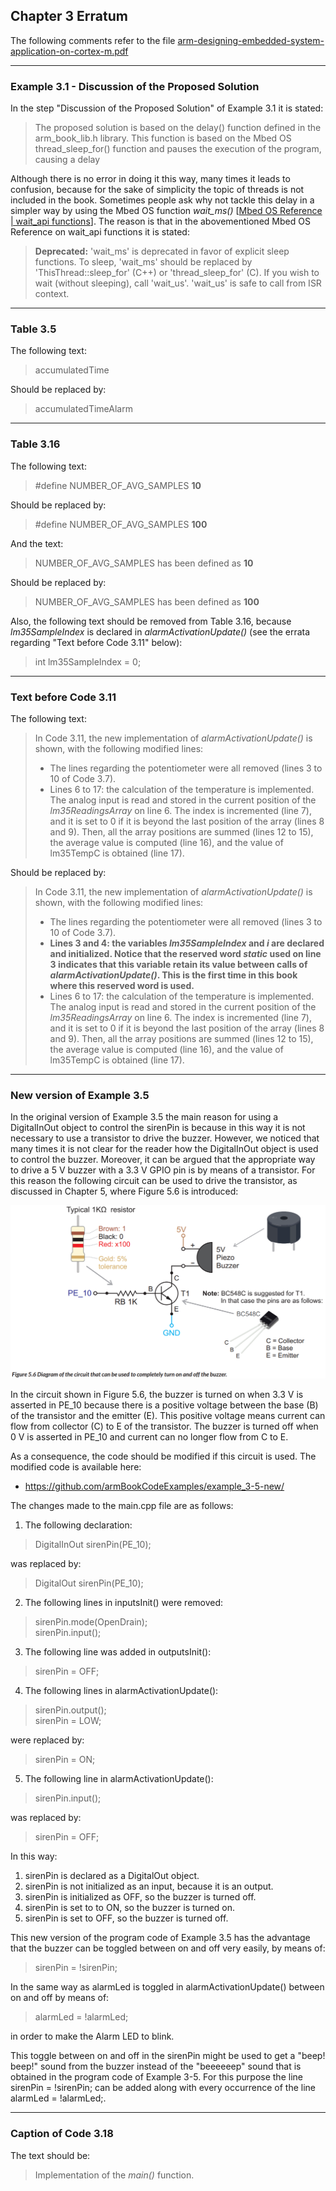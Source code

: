 ## Chapter 3 Erratum

The following comments refer to the file [arm-designing-embedded-system-application-on-cortex-m.pdf](https://armkeil.blob.core.windows.net/developer/Files/pdf/ebook/arm-designing-embedded-system-application-cortex-m.pdf)

---

### Example 3.1 - Discussion of the Proposed Solution

In the step "Discussion of the Proposed Solution" of Example 3.1 it is stated:

> The proposed solution is based on the delay() function defined in the arm_book_lib.h library. This
function is based on the Mbed OS thread_sleep_for() function and pauses the execution of the program,
causing a delay

Although there is no error in doing it this way, many times it leads to confusion, because for the sake of simplicity the topic of threads is not included in the book. Sometimes people ask why not tackle this delay in a simpler way by using the Mbed OS function *wait_ms()* [[Mbed OS Reference | wait_api functions](https://os.mbed.com/docs/mbed-os/v6.15/feature-i2c-doxy/group__platform__wait__api.html)]. The reason is that in the abovementioned Mbed OS Reference on wait_api functions it is stated:

> **Deprecated:**
> 'wait_ms' is deprecated in favor of explicit sleep functions. To sleep, 'wait_ms' should be replaced by 'ThisThread::sleep_for' (C++) or 'thread_sleep_for' (C). If you wish to wait (without sleeping), call 'wait_us'. 'wait_us' is safe to call from ISR context.

---

### Table 3.5

The following text:

> accumulatedTime

Should be replaced by:

> accumulatedTimeAlarm

---

### Table 3.16

The following text:

> #define NUMBER_OF_AVG_SAMPLES **10**

Should be replaced by:

> #define NUMBER_OF_AVG_SAMPLES **100**

And the text:

> NUMBER_OF_AVG_SAMPLES has been defined as **10**

Should be replaced by:

> NUMBER_OF_AVG_SAMPLES has been defined as **100**

Also, the following text should be removed from Table 3.16, because *lm35SampleIndex* is declared in *alarmActivationUpdate()* (see the errata regarding "Text before Code 3.11" below):

> int lm35SampleIndex = 0;

---

### Text before Code 3.11

The following text:

> In Code 3.11, the new implementation of *alarmActivationUpdate()* is shown, with the following
modified lines:
> - The lines regarding the potentiometer were all removed (lines 3 to 10 of Code 3.7).
> - Lines 6 to 17: the calculation of the temperature is implemented. The analog input is read and
stored in the current position of the *lm35ReadingsArray* on line 6. The index is incremented (line
7), and it is set to 0 if it is beyond the last position of the array (lines 8 and 9). Then, all the array
positions are summed (lines 12 to 15), the average value is computed (line 16), and the value of
lm35TempC is obtained (line 17).

Should be replaced by:

> In Code 3.11, the new implementation of *alarmActivationUpdate()* is shown, with the following
modified lines:
> - The lines regarding the potentiometer were all removed (lines 3 to 10 of Code 3.7).
> - **Lines 3 and 4: the variables *lm35SampleIndex* and *i* are declared and initialized. Notice that the reserved word *static* used on line 3 indicates that this variable retain its value between calls of *alarmActivationUpdate()*. This is the first time in this book where this reserved word is used.**
> - Lines 6 to 17: the calculation of the temperature is implemented. The analog input is read and
stored in the current position of the *lm35ReadingsArray* on line 6. The index is incremented (line
7), and it is set to 0 if it is beyond the last position of the array (lines 8 and 9). Then, all the array
positions are summed (lines 12 to 15), the average value is computed (line 16), and the value of
lm35TempC is obtained (line 17).

---

### New version of Example 3.5

In the original version of Example 3.5 the main reason for using a DigitalInOut object to control the sirenPin is because in this way it is not necessary to use a transistor to drive the buzzer. However, we noticed that many times it is not clear for the reader how the DigitalInOut object is used to control the buzzer. Moreover, it can be argued that the appropriate way to drive a 5 V buzzer with a 3.3 V GPIO pin is by means of a transistor. For this reason the following circuit can be used to drive the transistor, as discussed in Chapter 5, where Figure 5.6 is introduced:

<img src="https://github.com/armBookCodeExamples/Erratum/blob/main/Chapter3/Figure5-6.png" width="600">

In the circuit shown in Figure 5.6, the buzzer is turned on when 3.3 V is asserted in PE_10 because there is a positive voltage between the base (B) of the transistor and the emitter (E). This positive voltage means current can flow from collector (C) to E of the transistor. The buzzer is turned off when 0 V is asserted in PE_10 and current can no longer flow from C to E. 

As a consequence, the code should be modified if this circuit is used.
The modified code is available here:

- https://github.com/armBookCodeExamples/example_3-5-new/

The changes made to the main.cpp file are as follows:

1. The following declaration:

> DigitalInOut sirenPin(PE_10);

was replaced by:

> DigitalOut sirenPin(PE_10);

2. The following lines in inputsInit() were removed:

> sirenPin.mode(OpenDrain);  
> sirenPin.input();  

3. The following line was added in outputsInit():

> sirenPin = OFF;

4. The following lines in alarmActivationUpdate():

> sirenPin.output();                                     
> sirenPin = LOW; 

were replaced by:

> sirenPin = ON;

5. The following line in alarmActivationUpdate():

> sirenPin.input();                                     

was replaced by:

> sirenPin = OFF; 
 
In this way:
1. sirenPin is declared as a DigitalOut object.
2. sirenPin is not initialized as an input, because it is an output.
3. sirenPin is initialized as OFF, so the buzzer is turned off.
4. sirenPin is set to to ON, so the buzzer is turned on.
5. sirenPin is set to OFF, so the buzzer is turned off.

This new version of the program code of Example 3.5 has the advantage that the buzzer can be toggled between on and off very easily, by means of:

> sirenPin = !sirenPin;

In the same way as alarmLed is toggled in alarmActivationUpdate() between on and off by means of:

> alarmLed = !alarmLed;

in order to make the Alarm LED to blink. 

This toggle between on and off in the sirenPin might be used to get a "beep! beep!" sound from the buzzer instead of the "beeeeeep" sound that is obtained in the program code of Example 3-5. For this purpose the line sirenPin = !sirenPin; can be added along with every occurrence of the line alarmLed = !alarmLed;.

---

### Caption of Code 3.18

The text should be:

> Implementation of the *main()* function.
